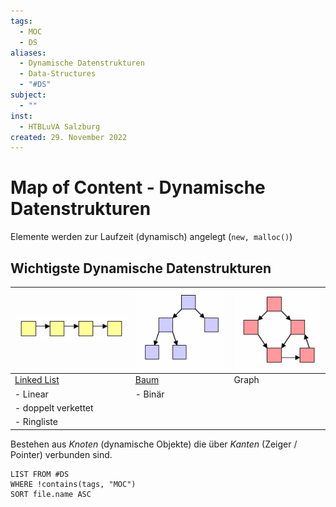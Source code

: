 ```yaml
---
tags:
  - MOC
  - DS
aliases:
  - Dynamische Datenstrukturen
  - Data-Structures
  - "#DS"
subject:
  - ""
inst:
  - HTBLuVA Salzburg
created: 29. November 2022
---
```


# Map of Content - Dynamische Datenstrukturen

Elemente werden zur Laufzeit (dynamisch) angelegt (`new, malloc()`) 

## Wichtigste Dynamische Datenstrukturen

| ![](assets/Pasted%20image%2020240424104819.png) | ![](assets/Pasted%20image%2020240424104823.png) | ![](assets/Pasted%20image%2020240424104827.png) |
| ---------------------------------------- | ---------------------------------------- | ---------------------------------------- |
| [Linked List](Linked%20Lists.md)                                    | [Baum](Tree.md)                          | Graph                                    |
| - Linear                                 | - Binär                                         |                                          |
| - doppelt verkettet                      |                                          |                                          |
| - Ringliste                              |                                          |                                          |

Bestehen aus *Knoten* (dynamische Objekte) die über *Kanten* (Zeiger / Pointer) verbunden sind.

```dataview
LIST FROM #DS
WHERE !contains(tags, "MOC") 
SORT file.name ASC
```
